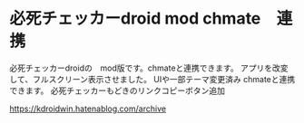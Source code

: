 # 必死チェッカーdroid mod chmate　連携
必死チェッカーdroidの　mod版です。chmateと連携できます。 
アプリを改変して、フルスクリーン表示させました。
UIや一部テーマ変更済み
chmateと連携できます。
必死チェッカーもどきのリンクコピーボタン追加


https://kdroidwin.hatenablog.com/archive
